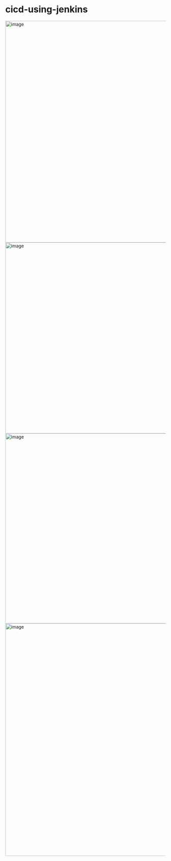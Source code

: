 # cicd-using-jenkins

<img width="1199" height="694" alt="image" src="https://github.com/user-attachments/assets/6c81f175-95e2-45df-85fb-0fb8af1e85d7" />
<img width="1007" height="598" alt="image" src="https://github.com/user-attachments/assets/11814d7e-4282-4c9b-961a-911375ac3560" />
<img width="1010" height="595" alt="image" src="https://github.com/user-attachments/assets/a2a39d36-02ae-4d46-852e-2f6f4309421f" />



<img width="1366" height="728" alt="image" src="https://github.com/user-attachments/assets/7ea45d8b-32c6-4082-a8c2-d8db3f4811fb" />
